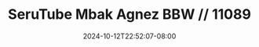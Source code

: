 --- 
title: "SeruTube  Mbak Agnez BBW // 11089"
description: "download bokep SeruTube  Mbak Agnez BBW // 11089 full video full terbaru"
date: 2024-10-12T22:52:07-08:00
file_code: "ypmkt6a64jj9"
draft: false
cover: "cr0yfjqc28ckm7zw.jpg"
tags: ["SeruTube", "Mbak", "Agnez", "BBW", "bokep-indo", "bokep-viral", "bokep-ig"]
length: 2051
fld_id: "1483108"
foldername: "Agnez t0brut"
categories: ["Agnez t0brut"]
views: 0
---